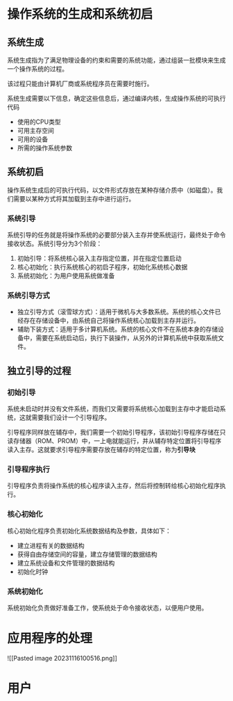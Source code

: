 # 操作系统的生成和系统初启
## 系统生成
系统生成指为了满足物理设备的约束和需要的系统功能，通过组装一批模块来生成一个操作系统的过程。

该过程只能由计算机厂商或系统程序员在需要时施行。

系统生成需要以下信息，确定这些信息后，通过编译内核，生成操作系统的可执行代码
- 使用的CPU类型
- 可用主存空间
- 可用的设备
- 所需的操作系统参数

## 系统初启
操作系统生成后的可执行代码，以文件形式存放在某种存储介质中（如磁盘）。我们需要以某种方式将其加载到主存中进行运行。

### 系统引导
系统引导的任务就是将操作系统的必要部分装入主存并使系统运行，最终处于命令接收状态。系统引导分为3个阶段：
1. 初始引导：将系统核心装入主存指定位置，并在指定位置启动
2. 核心初始化：执行系统核心的初启子程序，初始化系统核心数据
3. 系统初始化：为用户使用系统做准备

### 系统引导方式
- 独立引导方式（滚雪球方式）：适用于微机与大多数系统。系统的核心文件已经存在存储设备中，由系统自己将操作系统核心加载到主存并运行。
- 辅助下装方式：适用于多计算机系统。系统的核心文件不在系统本身的存储设备中，需要在系统启动后，执行下装操作，从另外的计算机系统中获取系统文件。

## 独立引导的过程
### 初始引导
系统未启动时并没有文件系统，而我们又需要将系统核心加载到主存中才能启动系统，这就需要我们设计一个引导程序。

引导程序同样放在辅存中，我们需要一个初始引导程序，该初始引导程序存储在只读存储器（ROM、PROM）中，一上电就能运行，并从辅存特定位置将引导程序读入主存。这就要求引导程序需要存放在辅存的特定位置，称为**引导块**

### 引导程序执行
引导程序负责将操作系统的核心程序读入主存，然后将控制转给核心初始化程序执行。

### 核心初始化
核心初始化程序负责初始化系统数据结构及参数，具体如下：
- 建立进程有关的数据结构
- 获得自由存储空间的容量，建立存储管理的数据结构
- 建立系统设备和文件管理的数据结构
- 初始化时钟

### 系统初始化
系统初始化负责做好准备工作，使系统处于命令接收状态，以便用户使用。

# 应用程序的处理
![[Pasted image 20231116100516.png]]

# 用户

